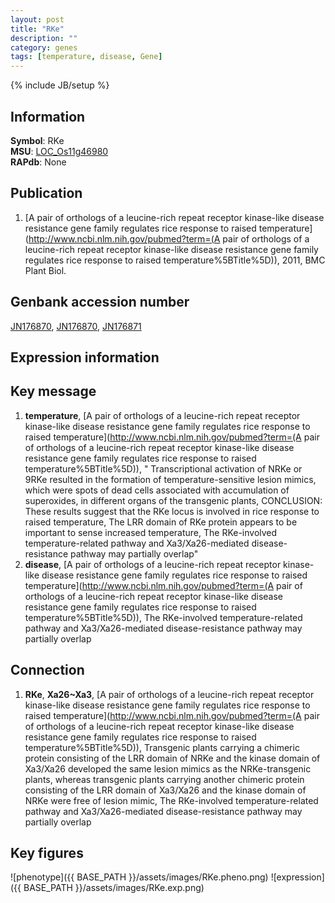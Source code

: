 ```yaml
---
layout: post
title: "RKe"
description: ""
category: genes
tags: [temperature, disease, Gene]
---
```

{% include JB/setup %}

## Information
__Symbol__: RKe  
__MSU__: [LOC_Os11g46980](http://rice.plantbiology.msu.edu/cgi-bin/ORF_infopage.cgi?orf=LOC_Os11g46980)  
__RAPdb__: None  

## Publication
1. [A pair of orthologs of a leucine-rich repeat receptor kinase-like disease resistance gene family regulates rice response to raised temperature](http://www.ncbi.nlm.nih.gov/pubmed?term=(A pair of orthologs of a leucine-rich repeat receptor kinase-like disease resistance gene family regulates rice response to raised temperature%5BTitle%5D)), 2011, BMC Plant Biol.

## Genbank accession number
[JN176870](http://www.ncbi.nlm.nih.gov/nuccore/JN176870), [JN176870](http://www.ncbi.nlm.nih.gov/nuccore/JN176870), [JN176871](http://www.ncbi.nlm.nih.gov/nuccore/JN176871)

## Expression information

## Key message
1. __temperature__, [A pair of orthologs of a leucine-rich repeat receptor kinase-like disease resistance gene family regulates rice response to raised temperature](http://www.ncbi.nlm.nih.gov/pubmed?term=(A pair of orthologs of a leucine-rich repeat receptor kinase-like disease resistance gene family regulates rice response to raised temperature%5BTitle%5D)), " Transcriptional activation of NRKe or 9RKe resulted in the formation of temperature-sensitive lesion mimics, which were spots of dead cells associated with accumulation of superoxides, in different organs of the transgenic plants, CONCLUSION: These results suggest that the RKe locus is involved in rice response to raised temperature, The LRR domain of RKe protein appears to be important to sense increased temperature, The RKe-involved temperature-related pathway and Xa3/Xa26-mediated disease-resistance pathway may partially overlap"
2. __disease__, [A pair of orthologs of a leucine-rich repeat receptor kinase-like disease resistance gene family regulates rice response to raised temperature](http://www.ncbi.nlm.nih.gov/pubmed?term=(A pair of orthologs of a leucine-rich repeat receptor kinase-like disease resistance gene family regulates rice response to raised temperature%5BTitle%5D)),  The RKe-involved temperature-related pathway and Xa3/Xa26-mediated disease-resistance pathway may partially overlap

## Connection
1. __RKe__, __Xa26~Xa3__, [A pair of orthologs of a leucine-rich repeat receptor kinase-like disease resistance gene family regulates rice response to raised temperature](http://www.ncbi.nlm.nih.gov/pubmed?term=(A pair of orthologs of a leucine-rich repeat receptor kinase-like disease resistance gene family regulates rice response to raised temperature%5BTitle%5D)),  Transgenic plants carrying a chimeric protein consisting of the LRR domain of NRKe and the kinase domain of Xa3/Xa26 developed the same lesion mimics as the NRKe-transgenic plants, whereas transgenic plants carrying another chimeric protein consisting of the LRR domain of Xa3/Xa26 and the kinase domain of NRKe were free of lesion mimic, The RKe-involved temperature-related pathway and Xa3/Xa26-mediated disease-resistance pathway may partially overlap

## Key figures
![phenotype]({{ BASE_PATH }}/assets/images/RKe.pheno.png)
![expression]({{ BASE_PATH }}/assets/images/RKe.exp.png)


